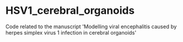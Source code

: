 # HSV1_cerebral_organoids
Code related to the manuscript 'Modelling viral encephalitis caused by herpes simplex virus 1 infection in cerebral organoids'
